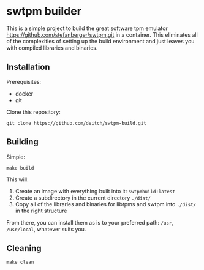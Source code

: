 # swtpm builder
This is a simple project to build the great software tpm emulator https://github.com/stefanberger/swtpm.git in a container. This eliminates all of the complexities of setting up the build environment and just leaves you with compiled libraries and binaries.

## Installation
Prerequisites:

* docker
* git

Clone this repository:

````
git clone https://github.com/deitch/swtpm-build.git
````

## Building
Simple:

````
make build
````

This will:

1. Create an image with everything built into it: `swtpmbuild:latest`
2. Create a subdirectory in the current directory `./dist/`
3. Copy all of the libraries and binaries for libtpms and swtpm into `./dist/` in the right structure

From there, you can install them as is to your preferred path: `/usr`, `/usr/local`, whatever suits you.

## Cleaning

````
make clean
````


